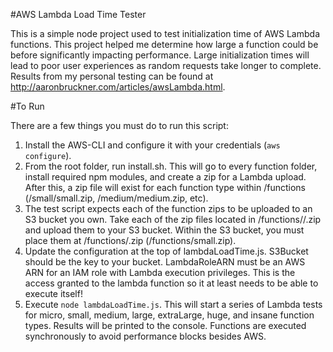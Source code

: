 #AWS Lambda Load Time Tester

This is a simple node project used to test initialization time of AWS Lambda functions. This project helped me determine
how large a function could be before significantly impacting performance. Large initialization times will lead to
poor user experiences as random requests take longer to complete. Results from my personal testing can be found at 
http://aaronbruckner.com/articles/awsLambda.html. 

#To Run

There are a few things you must do to run this script:

1. Install the AWS-CLI and configure it with your credentials (`aws configure`).
2. From the root folder, run install.sh. This will go to every function folder, install required npm modules,
and create a zip for a Lambda upload. After this, a zip file will exist for each function type within 
/functions (/small/small.zip, /medium/medium.zip, etc).
3. The test script expects each of the function zips to be uploaded to an S3 bucket you own. Take each of the zip files 
located in /functions/<functionType>/<functionType>.zip and upload them to your S3 bucket. Within the S3 bucket, you 
must place them at /functions/<functionType>.zip (/functions/small.zip).
4. Update the configuration at the top of lambdaLoadTime.js. S3Bucket should be the key to your bucket. LambdaRoleARN 
must be an AWS ARN for an IAM role with Lambda execution privileges. This is the access granted to the lambda function
so it at least needs to be able to execute itself!
5. Execute `node lambdaLoadTime.js`. This will start a series of Lambda tests for micro, small, medium, large, extraLarge,
huge, and insane function types. Results will be printed to the console. Functions are executed synchronously to avoid
performance blocks besides AWS.